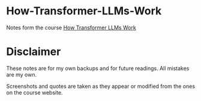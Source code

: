 # How-Transformer-LLMs-Work

 Notes form the course [How Transformer LLMs Work](https://learn.deeplearning.ai/courses/how-transformer-llms-work/lesson/nfshb/introduction?courseName=how-transformer-llms-work)

# Disclaimer

These notes are for my own backups and for future readings. All mistakes are my own.

Screenshots and quotes are taken as they appear or modified from the ones on the course website.